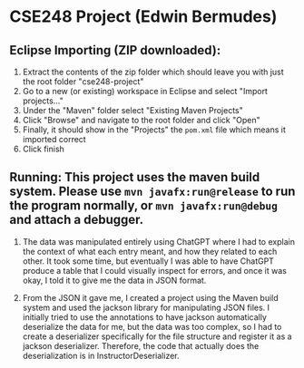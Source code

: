 # CSE248 Project (Edwin Bermudes)

## Eclipse Importing (ZIP downloaded):

1. Extract the contents of the zip folder which should leave you with just the root folder "cse248-project"
2. Go to a new (or existing) workspace in Eclipse and select "Import projects..."
3. Under the "Maven" folder select "Existing Maven Projects"
4. Click "Browse" and navigate to the root folder and click "Open"
5. Finally, it should show in the "Projects" the `pom.xml` file which means it imported correct
6. Click finish

## Running: This project uses the maven build system. Please use `mvn javafx:run@release` to run the program normally, or `mvn javafx:run@debug` and attach a debugger.

1. The data was manipulated entirely using ChatGPT where I had to explain the context of what each entry meant, and
   how they related to each other. It took some time, but eventually I was able to have ChatGPT produce a table that
   I could visually inspect for errors, and once it was okay, I told it to give me the data in JSON format.

2. From the JSON it gave me, I created a project using the Maven build system and used the jackson library for
   manipulating JSON files. I initially tried to use the annotations to have jackson automatically deserialize
   the data for me, but the data was too complex, so I had to create a deserializer specifically for the file
   structure and register it as a jackson deserializer. Therefore, the code that actually does the deserialization
   is in InstructorDeserializer.